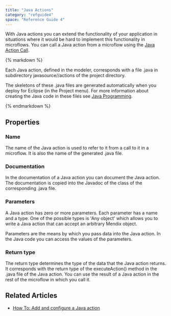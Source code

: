 ```yaml
---
title: "Java Actions"
category: "refguide4"
space: "Reference Guide 4"
---
```

With Java actions you can extend the functionality of your application in situations where it would be hard to implement this functionality in microflows. You can call a Java action from a microflow using the [Java Action Call](Java+Action+Call).

<div class="alert alert-info">{% markdown %}

Each Java action, defined in the modeler, corresponds with a file <name of Java action>.java in subdirectory javasource/<module name>/actions of the project directory.

The skeletons of these .java files are generated automatically when you deploy for Eclipse (in the Project menu). For more information about creating the Java code in these files see [Java Programming](Java+Programming).

{% endmarkdown %}</div>

## Properties

### Name

The name of the Java action is used to refer to it from a call to it in a microflow. It is also the name of the generated .java file.

### Documentation

In the documentation of a Java action you can document the Java action. The documentation is copied into the Javadoc of the class of the corresponding .java file.

### Parameters

A Java action has zero or more parameters. Each parameter has a name and a type. One of the possible types is 'Any object' which allows you to write a Java action that can accept an arbitrary Mendix object.

Parameters are the means by which you pass data into the Java action. In the Java code you can access the values of the parameters.

### Return type

The return type determines the type of the data that the Java action returns. It corresponds with the return type of the executeAction() method in the .java file of the Java action. You can use the result of a Java action in the rest of the microflow in which you call it.

## Related Articles

*   [How To: Add and configure a Java action](https://world.mendix.com/display/howto25/Add+and+configure+a+Java+action)
